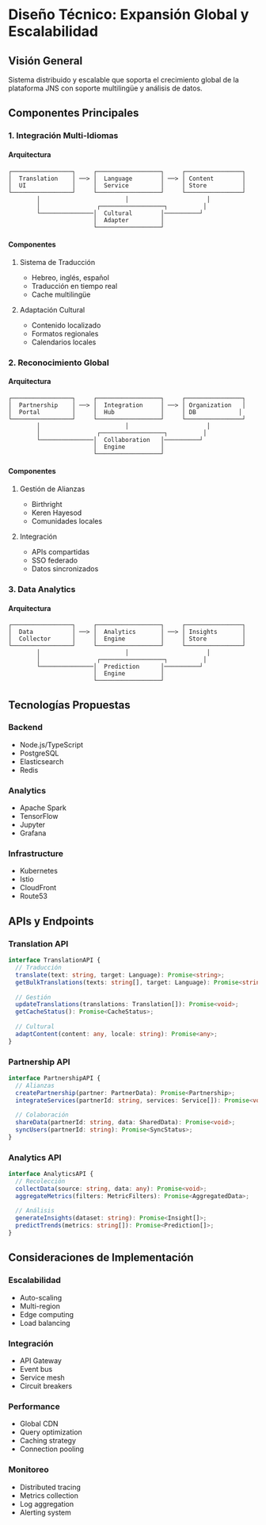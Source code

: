 # Diseño Técnico: Expansión Global y Escalabilidad

## Visión General
Sistema distribuido y escalable que soporta el crecimiento global de la plataforma JNS con soporte multilingüe y análisis de datos.

## Componentes Principales

### 1. Integración Multi-Idiomas

#### Arquitectura
```
┌─────────────────┐     ┌──────────────────┐     ┌────────────────┐
│  Translation    │ ──> │  Language        │ ──> │ Content        │
│  UI             │     │  Service         │     │ Store          │
└─────────────────┘     └──────────────────┘     └────────────────┘
        │                        │                      │
        │                ┌──────────────────┐          │
        └───────────────│  Cultural        │──────────┘
                        │  Adapter         │
                        └──────────────────┘
```

#### Componentes
1. Sistema de Traducción
   - Hebreo, inglés, español
   - Traducción en tiempo real
   - Cache multilingüe

2. Adaptación Cultural
   - Contenido localizado
   - Formatos regionales
   - Calendarios locales

### 2. Reconocimiento Global

#### Arquitectura
```
┌─────────────────┐     ┌──────────────────┐     ┌────────────────┐
│  Partnership    │ ──> │  Integration     │ ──> │ Organization   │
│  Portal         │     │  Hub             │     │ DB            │
└─────────────────┘     └──────────────────┘     └────────────────┘
        │                        │                      │
        │                ┌──────────────────┐          │
        └───────────────│  Collaboration   │──────────┘
                        │  Engine          │
                        └──────────────────┘
```

#### Componentes
1. Gestión de Alianzas
   - Birthright
   - Keren Hayesod
   - Comunidades locales

2. Integración
   - APIs compartidas
   - SSO federado
   - Datos sincronizados

### 3. Data Analytics

#### Arquitectura
```
┌─────────────────┐     ┌──────────────────┐     ┌────────────────┐
│  Data           │ ──> │  Analytics       │ ──> │ Insights       │
│  Collector      │     │  Engine          │     │ Store          │
└─────────────────┘     └──────────────────┘     └────────────────┘
        │                        │                      │
        │                ┌──────────────────┐          │
        └───────────────│  Prediction      │──────────┘
                        │  Engine          │
                        └──────────────────┘
```

## Tecnologías Propuestas

### Backend
- Node.js/TypeScript
- PostgreSQL
- Elasticsearch
- Redis

### Analytics
- Apache Spark
- TensorFlow
- Jupyter
- Grafana

### Infrastructure
- Kubernetes
- Istio
- CloudFront
- Route53

## APIs y Endpoints

### Translation API
```typescript
interface TranslationAPI {
  // Traducción
  translate(text: string, target: Language): Promise<string>;
  getBulkTranslations(texts: string[], target: Language): Promise<string[]>;
  
  // Gestión
  updateTranslations(translations: Translation[]): Promise<void>;
  getCacheStatus(): Promise<CacheStatus>;
  
  // Cultural
  adaptContent(content: any, locale: string): Promise<any>;
}
```

### Partnership API
```typescript
interface PartnershipAPI {
  // Alianzas
  createPartnership(partner: PartnerData): Promise<Partnership>;
  integrateServices(partnerId: string, services: Service[]): Promise<void>;
  
  // Colaboración
  shareData(partnerId: string, data: SharedData): Promise<void>;
  syncUsers(partnerId: string): Promise<SyncStatus>;
}
```

### Analytics API
```typescript
interface AnalyticsAPI {
  // Recolección
  collectData(source: string, data: any): Promise<void>;
  aggregateMetrics(filters: MetricFilters): Promise<AggregatedData>;
  
  // Análisis
  generateInsights(dataset: string): Promise<Insight[]>;
  predictTrends(metrics: string[]): Promise<Prediction[]>;
}
```

## Consideraciones de Implementación

### Escalabilidad
- Auto-scaling
- Multi-region
- Edge computing
- Load balancing

### Integración
- API Gateway
- Event bus
- Service mesh
- Circuit breakers

### Performance
- Global CDN
- Query optimization
- Caching strategy
- Connection pooling

### Monitoreo
- Distributed tracing
- Metrics collection
- Log aggregation
- Alerting system

